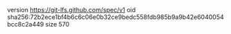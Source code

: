 version https://git-lfs.github.com/spec/v1
oid sha256:72b2ece1bf4b6c6c06e0b32ce9bedc558fdb985b9a9b42e6040054bcc8c2a449
size 570
